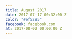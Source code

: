 ```yaml
---
title: August 2017
date: 2017-07-17 00:32:00 Z
color: "#ef5285"
facebook: facebook.com
at: 2017-08-02 00:00:00 Z
---
```


